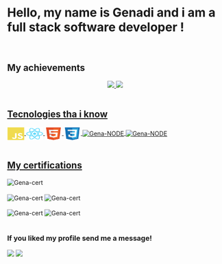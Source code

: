 <h1> Hello, my name is Genadi and i am a full stack software developer !</h1><br>
<article>
</article>
<h2> My achievements </h2>
<div align="center">
  <a href="https://github.com/genadireuben">
  <img height="180em" src="https://github-readme-stats.vercel.app/api?username=genadireuben&show_icons=true&theme=tokyonight&include_all_commits=true&count_private=true"/>
  <img height="180em" src="https://github-readme-stats.vercel.app/api/top-langs/?username=genadireuben&layout=compact&langs_count=7&theme=tokyonight"/>
</div>
  <br>
  <h2>Tecnologies tha i know</h2>
<div style="display: inline_block">
  <img align="center" alt="Genad-Js" height="30" width="40" src="https://raw.githubusercontent.com/devicons/devicon/master/icons/javascript/javascript-plain.svg">
  <img align="center" alt="Gena-React" height="30" width="40" src="https://raw.githubusercontent.com/devicons/devicon/master/icons/react/react-original.svg">
  <img align="center" alt="Gena-HTML" height="30" width="40" src="https://raw.githubusercontent.com/devicons/devicon/master/icons/html5/html5-original.svg">
  <img align="center" alt="Gena-CSS" height="30" width="40" src="https://raw.githubusercontent.com/devicons/devicon/master/icons/css3/css3-original.svg">
  <img align="center" alt="Gena-NODE" height="40" width="50" src="https://cdn.jsdelivr.net/gh/devicons/devicon/icons/mongodb/mongodb-original-wordmark.svg">
  <img align="center" alt="Gena-NODE" height="70" width="60" src="https://cdn.jsdelivr.net/gh/devicons/devicon/icons/nodejs/nodejs-original-wordmark.svg">
</div>
  <br>
  <h2>My certifications</h2>
  <div style="display: inline_block">
    <a href"https://www.credential.net/15154e8b-2531-4d5b-a600-62da40034d4a" target="_blank">
    <img align="center" alt="Gena-cert" height="400" width="700" src="https://api.accredible.com/v1/frontend/credential_website_embed_image/certificate/69620714">
    </a>
    <br>
    <br>
    <img align="center" alt="Gena-cert" height="300" width="400" src="https://api.accredible.com/v1/frontend/credential_website_embed_image/certificate/69614129">
    <img align="center" alt="Gena-cert" height="300" width="400" src="https://api.accredible.com/v1/frontend/credential_website_embed_image/certificate/69616612">
    <br>
    <br>
    <img align="center" alt="Gena-cert" height="300" width="400" src="https://api.accredible.com/v1/frontend/credential_website_embed_image/certificate/69621254">
    <img align="center" alt="Gena-cert" height="300" width="400" src="https://api.accredible.com/v1/frontend/credential_website_embed_image/certificate/69611664">
  </div>
    <br>   
  <h3>If you liked my profile send me a message!</h3>
<div> 
  <a href="mailto:genadireuben91@gmail.com"><img src="https://img.shields.io/badge/-Gmail-%23333?style=for-the-badge&logo=gmail&logoColor=white" target="_blank"></a>
  <a href="https://www.linkedin.com/in/genadi-reuben" target="_blank"><img src="https://img.shields.io/badge/-LinkedIn-%230077B5?style=for-the-badge&logo=linkedin&logoColor=white" target="_blank"></a> 
</div>
